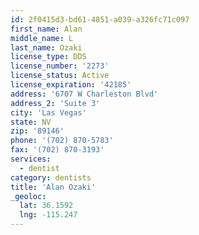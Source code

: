 ```yaml
---
id: 2f0415d3-bd61-4851-a039-a326fc71c097
first_name: Alan
middle_name: L
last_name: Ozaki
license_type: DDS
license_number: '2273'
license_status: Active
license_expiration: '42185'
address: '6707 W Charleston Blvd'
address_2: 'Suite 3'
city: 'Las Vegas'
state: NV
zip: '89146'
phone: '(702) 870-5783'
fax: '(702) 870-3193'
services:
  - dentist
category: dentists
title: 'Alan Ozaki'
_geoloc:
  lat: 36.1592
  lng: -115.247
---
```

